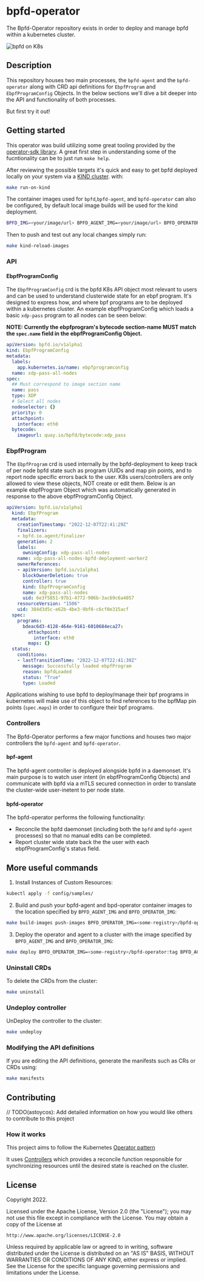# bpfd-operator

The Bpfd-Operator repository exists in order to deploy and manage bpfd within a kubernetes cluster.

![bpfd on K8s](./bpfd-on-k8s.jpg)

## Description

This repository houses two main processes, the `bpfd-agent` and the `bpfd-operator` along with CRD api definitions for `EbpfProgram` and `EbpfProgramConfig` Objects. In the below sections we'll dive a bit deeper into the API and functionality of both processes.

But first try it out!

## Getting started

This operator was build utilizing some great tooling provided by the [operator-sdk library](https://sdk.operatorframework.io/). A great first step in understanding some
of the fucntionality can be to just run `make help`.

After reviewing the possible targets it's quick and easy to get bpfd deployed locally on your system via a [KIND cluster](https://kind.sigs.k8s.io/). with:

```bash
make run-on-kind
```

The container images used for `bpfd`,`bpfd-agent`, and `bpfd-operator` can also be
configured, by default local image builds will be used for the kind deployment.

```bash
BPFD_IMG=<your/image/url> BPFD_AGENT_IMG=<your/image/url> BPFD_OPERATOR_IMG=<your/image/url> make run-on-kind
```

Then to push and test out any local changes simply run:

```bash
make kind-reload-images
```

### API

#### EbpfProgramConfig

The `EbpfProgramConfig` crd is the bpfd K8s API object most relevant to users and can be used to understand clusterwide state for an ebpf program. It's designed to express how, and where bpf programs are to be deployed within a kubernetes cluster.  An example ebpfProgramConfig which loads a basic `xdp-pass` program to all nodes can be seen below:

**NOTE: Currently the ebpfprogram's bytecode section-name MUST match the `spec.name` field in the ebpfProgramConfig Object.**

```yaml
apiVersion: bpfd.io/v1alpha1
kind: EbpfProgramConfig
metadata:
  labels:
    app.kubernetes.io/name: ebpfprogramconfig
  name: xdp-pass-all-nodes
spec:
  ## Must correspond to image section name
  name: pass
  type: XDP
  # Select all nodes
  nodeselector: {}
  priority: 0
  attachpoint: 
    interface: eth0
  bytecode:
    imageurl: quay.io/bpfd/bytecode:xdp_pass
```

### EbpfProgram

The `EbpfProgram` crd is used internally by the bpfd-deployment to keep track of per node bpfd state such as program UUIDs and map pin points, and to report node specific errors back to the user. K8s users/controllers are only allowed to view these objects, NOT create or edit them.  Below is an example ebpfProgram Object which was automatically generated in response to the above ebpfProgramConfig Object.

```yaml
apiVersion: bpfd.io/v1alpha1
  kind: EbpfProgram
  metadata:
    creationTimestamp: "2022-12-07T22:41:29Z"
    finalizers:
    - bpfd.io.agent/finalizer
    generation: 2
    labels:
      owningConfig: xdp-pass-all-nodes
    name: xdp-pass-all-nodes-bpfd-deployment-worker2
    ownerReferences:
    - apiVersion: bpfd.io/v1alpha1
      blockOwnerDeletion: true
      controller: true
      kind: EbpfProgramConfig
      name: xdp-pass-all-nodes
      uid: 6e3f5851-97b1-4772-906b-3ac69c6a4057
    resourceVersion: "1506"
    uid: 384d3d5c-e62b-4be3-9bf0-c6cf0e315acf
  spec:
    programs:
      bdeac6d3-4128-464e-9161-6010684eca27:
        attachpoint:
          interface: eth0
        maps: {}
  status:
    conditions:
    - lastTransitionTime: "2022-12-07T22:41:30Z"
      message: Successfully loaded ebpfProgram
      reason: bpfdLoaded
      status: "True"
      type: Loaded
```

Applications wishing to use bpfd to deploy/manage their bpf programs in kubernetes will make use of this
object to find references to the bpfMap pin points (`spec.maps`) in order to configure their bpf programs.

### Controllers

The Bpfd-Operator performs a few major functions and houses two major controllers the `bpfd-agent` and `bpfd-operator`.

#### bpf-agent

The bpfd-agent controller is deployed alongside bpfd in a daemonset.  It's main purpose is to watch user intent (in ebpfProgramConfig Objects) and communicate with
bpfd via a mTLS secured connection in order to translate the cluster-wide user-inetent to per node state.

#### bpfd-operator

The bpfd-operator performs the following functionality:

- Reconcile the bpfd daemonset (including both the `bpfd` and `bpfd-agent` processes) so that no manual edits can be completed.
- Report cluster wide state back the the user with each ebpfProgramConfig's status field.

## More useful commands

1. Install Instances of Custom Resources:

```sh
kubectl apply -f config/samples/
```

2. Build and push your bpfd-agent and bpd-operator container images to the location specified by `BPFD_AGENT_IMG` and `BPFD_OPERATOR_IMG`:

```sh
make build-images push-images BPFD_OPERATOR_IMG=<some-registry>/bpfd-operator:tag BPFD_AGENT_IMAGE=<some-registry>/bpfd-agent:tag
```

3. Deploy the operator and agent to a cluster with the image specified by `BPFD_AGENT_IMG` and `BPFD_OPERATOR_IMG`:

```sh
make deploy BPFD_OPERATOR_IMG=<some-registry>/bpfd-operator:tag BPFD_AGENT_IMAGE=<some-registry>/bpfd-agent:tag
```

### Uninstall CRDs

To delete the CRDs from the cluster:

```sh
make uninstall
```

### Undeploy controller

UnDeploy the controller to the cluster:

```sh
make undeploy
```

### Modifying the API definitions

If you are editing the API definitions, generate the manifests such as CRs or CRDs using:

```sh
make manifests
```

## Contributing
// TODO(astoycos): Add detailed information on how you would like others to contribute to this project

### How it works
This project aims to follow the Kubernetes [Operator pattern](https://kubernetes.io/docs/concepts/extend-kubernetes/operator/)

It uses [Controllers](https://kubernetes.io/docs/concepts/architecture/controller/) 
which provides a reconcile function responsible for synchronizing resources until the desired state is reached on the cluster.


## License

Copyright 2022.

Licensed under the Apache License, Version 2.0 (the "License");
you may not use this file except in compliance with the License.
You may obtain a copy of the License at

    http://www.apache.org/licenses/LICENSE-2.0

Unless required by applicable law or agreed to in writing, software
distributed under the License is distributed on an "AS IS" BASIS,
WITHOUT WARRANTIES OR CONDITIONS OF ANY KIND, either express or implied.
See the License for the specific language governing permissions and
limitations under the License.
